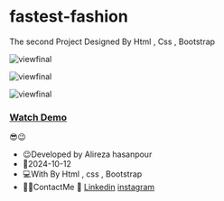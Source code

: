 # fastest-fashion

The second Project Designed By Html , Css , Bootstrap

![viewfinal](https://github.com/user-attachments/assets/97c90df6-e0fe-417a-b803-6cd0c9722bd7)

![viewfinal](https://github.com/user-attachments/assets/6b5a0a63-84ef-4b0e-973a-356bcff409fe)

![viewfinal](https://github.com/user-attachments/assets/5c2a8a3b-7827-4d71-a1aa-7137daad63ef)

### [Watch Demo](https://alirezafrontend.github.io/fastest-fashion/ "Watch Demo")

 😎😉
- 😉Developed by Alireza hasanpour
- 📅2024-10-12
- 💻With By Html , css  , Bootstrap
- 📲📞ContactMe 🔗 [Linkedin](https://www.linkedin.com/in/alireza-hasanpour-9ab4a732b?lipi=urn%3Ali%3Apage%3Ad_flagship3_profile_view_base_contact_details%3B74hz%2BdeVT62fhpXhtgK67Q%3D%3D "Linkedin") 
 [instagram](http://https://www.instagram.com/alireza_hasanpour_frontend?igsh=NHN3aGt1ZTJsNHF1 "instagram")
